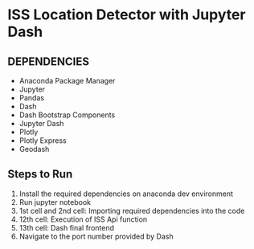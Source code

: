 # ISS Location Detector with Jupyter Dash

## DEPENDENCIES
- Anaconda Package Manager
- Jupyter
- Pandas
- Dash
- Dash Bootstrap Components
- Jupyter Dash
- Plotly
- Plotly Express
- Geodash
        
## Steps to Run
1. Install the required dependencies on anaconda dev environment
2. Run jupyter notebook
3. 1st cell and 2nd cell: Importing required dependencies into the code
4. 12th cell: Execution of ISS Api function
5. 13th cell: Dash final frontend
6. Navigate to the port number provided by Dash
